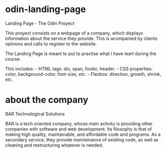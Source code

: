 # odin-landing-page
Landing Page - The Odin Proyect

This proyect consists on a webpage of a company, which displays information about the service they provide. This is acompanied by clients opinions and calls to register to the website. 

The Landing Page is meant to put to practise what I have leart during the course.

This includes:
    - HTML tags: div, span, footer, header.
    - CSS properties: color, background-color, font-size, etc.
    - Flexbox: direction, growth, shrink, etc.

# about the company
BAR Technological Solutions

BAR is a tech oriented company, whose main activity is providing other companies with software and web development. Its filosophy is that of making high quality, maintainable, and affordable code and programs.
As a secondary service, they provide maintainance of existing code, as well as cleaning and restructuring whatever is needed.